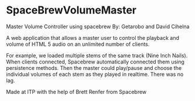 # SpaceBrewVolumeMaster
Master Volume Controller using spacebrew
By: Getarobo and David Cihelna

A web application that allows a master user to control the playback and volume of HTML 5 audio on an unlimited number of clients.

For example, we loaded multiple stems of the same track (Nine Inch Nails). When clients connected, Spacebrew automatically connected them using persistence methods. Then the master could play/pause and choose the individual volumes of each stem as they played in realtime. There was no lag.

Made at ITP with the help of Brett Renfer from Spacebrew
